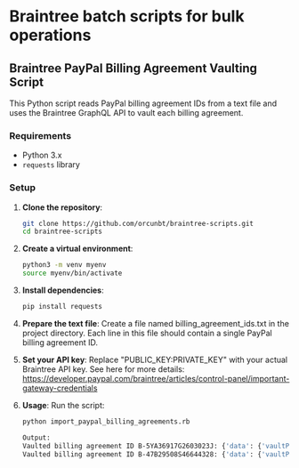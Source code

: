 # Braintree batch scripts for bulk operations


## Braintree PayPal Billing Agreement Vaulting Script

This Python script reads PayPal billing agreement IDs from a text file and uses the Braintree GraphQL API to vault each billing agreement.

### Requirements

- Python 3.x
- `requests` library

### Setup

1. **Clone the repository**:
   ```bash
   git clone https://github.com/orcunbt/braintree-scripts.git
   cd braintree-scripts

2. **Create a virtual environment**:

    ```bash
    python3 -m venv myenv
    source myenv/bin/activate

3. **Install dependencies**:

    ```bash
    pip install requests
    
4. **Prepare the text file**:
    Create a file named billing_agreement_ids.txt in the project directory. Each line in this file should contain a single PayPal billing agreement ID.

5. **Set your API key**:
    Replace "PUBLIC_KEY:PRIVATE_KEY" with your actual Braintree API key. See here for more details: https://developer.paypal.com/braintree/articles/control-panel/important-gateway-credentials

6. **Usage**:
    Run the script:

    ```bash
    python import_paypal_billing_agreements.rb

    Output:
    Vaulted billing agreement ID B-5YA36917G2603023J: {'data': {'vaultPayPalBillingAgreement': {'clientMutationId': None, 'paymentMethod': {'id': 'cGF5bWVudG1ldGhvZF9wcF9xeWE2eG4wcQ', 'legacyId': 'qya6xn0q'}}}, 'extensions': {'requestId': 'f08e9ba1-910a-4c00-bca3-feb38f4c3c2e'}}
    Vaulted billing agreement ID B-47B29508S46644328: {'data': {'vaultPayPalBillingAgreement': {'clientMutationId': None, 'paymentMethod': {'id': 'cGF5bWVudG1ldGhvZF9wcF9rNGpqZmhweA', 'legacyId': 'k4jjfhpx'}}}, 'extensions': {'requestId': 'fc4219e4-c2ae-4321-b37e-f3bb01815d3c'}}